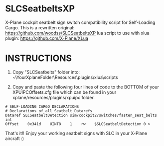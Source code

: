 # SLCSeatbeltsXP
X-Plane cockpit seatbelt sign switch compatibility script for Self-Loading Cargo.
This is a rewritten original: https://github.com/woodss/SLCSeatbeltsXP
lua script to use with xlua plugin: https://github.com/X-Plane/XLua

# INSTRUCTIONS
1. Copy "SLCSeatbelts" folder into: ~\YourXplaneFolder\Resources\plugins\xlua\scripts

1. Copy and paste the following four lines of code to the BOTTOM of your XPUIPCOffsets.cfg file which can be found in your xplane/resources/plugins/xpuipc folder.

```
# SELF-LOADING CARGO DECLARATIONS
# Declarations of all Seatbelt Datarefs
Dataref SLCSeatbeltDetection sim/cockpit2/switches/fasten_seat_belts int
Offset    0x341d    UINT8    1    rw    $SLCSeatbeltDetection 0 > 
```
That's it!!
Enjoy your working seatbelt signs with SLC in your X-Plane aircraft :)
